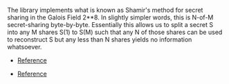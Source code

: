 The library implements what is known as Shamir's method for secret sharing in the Galois Field 2**8. In slightly simpler words, this is N-of-M secret-sharing byte-by-byte. Essentially this allows us to split  a secret S into any M shares S(1) to S(M) such that any N of those shares can be used to reconstruct S but any less than N shares yields no information whatsoever.


- [Reference](https://en.wikipedia.org/wiki/Shamir%27s_Secret_Sharing)

- [Reference](https://manpages.ubuntu.com/manpages/xenial/man7/gfshare.7.html)